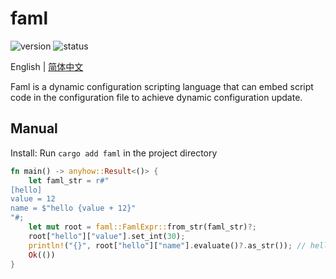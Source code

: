 # faml

![version](https://img.shields.io/badge/dynamic/toml?url=https%3A%2F%2Fraw.githubusercontent.com%2Ffawdlstty%2Ffaml%2Fmain%2Ffaml%2FCargo.toml&query=package.version&label=version)
![status](https://img.shields.io/github/actions/workflow/status/fawdlstty/faml/rust.yml)

English | [简体中文](README.zh_CN.md)

Faml is a dynamic configuration scripting language that can embed script code in the configuration file to achieve dynamic configuration update.

## Manual

Install: Run `cargo add faml` in the project directory

```rust
fn main() -> anyhow::Result<()> {
    let faml_str = r#"
[hello]
value = 12
name = $"hello {value + 12}"
"#;
    let mut root = faml::FamlExpr::from_str(faml_str)?;
    root["hello"]["value"].set_int(30);
    println!("{}", root["hello"]["name"].evaluate()?.as_str()); // hello 42
    Ok(())
}
```

<!--

### C++

Download and compile static libraries (or dynamic libraries)

```shell
git clone git@github.com:fawdlstty/faml.git
cd faml
# Build with C API support
cargo build --release --target x86_64-pc-windows-msvc
cargo build --release --target x86_64-unknown-linux-gnu
```

The static library (or dynamic library) is generated in the `target/release` directory. Copy it to the C++ project and reference it

```cpp
#include <iostream>
#include <string>

#include "faml/faml.hpp"
#ifdef _MSC_VER
#pragma comment(lib, "ws2_32.lib")
#pragma comment(lib, "ntdll.lib")
#pragma comment(lib, "bcrypt.lib")
#pragma comment(lib, "Userenv.lib")
#pragma comment(lib, "faml.lib")
#endif

int main() {
    auto oexpr = faml::FamlExpr::from_str(R"(
[hello]
value = 12
name = $"hello {value + 12}"
)");
    if (oeroot.index() == 1) {
        std::cout << std::get<std::string>(oeroot) << std::endl;
        return 0;
    }
    auto eroot = std::get<faml::FamlExpr>(oeroot);
    eroot["hello"]["value"].set_int(30);
    auto oroot = eroot.evaluate();
    if (oroot.index() == 1) {
        std::cout << std::get<std::string>(oroot) << std::endl;
        return 0;
    }
    auto root = std::get<faml::FamlValue>(oroot);
    std::cout << root["hello"]["name"].as_str() << std::endl; // hello 42
    return 0;
}
```

### C#

Run command:
```sh
dotnet add package faml
```

Example:
```csharp
using System;

namespace test {
    public class Program {
        public static void Main () {
            string src = """
[hello]
value = 12
name = $"hello {value + 12}"
""";
            var eroot = faml.FamlExpr.from_str (src);
            eroot ["hello"] ["value"].set_int (30);
            var root = eroot.evaluate ();
            Console.WriteLine (root ["hello"] ["name"].as_str()); // hello 42
            Console.ReadKey ();
        }
    }
}
```

### Other features

The value is available when the conditions are met:

```faml
[hello]

value = 12

@if value == 12
name = $"hello {value}"
```

-->
